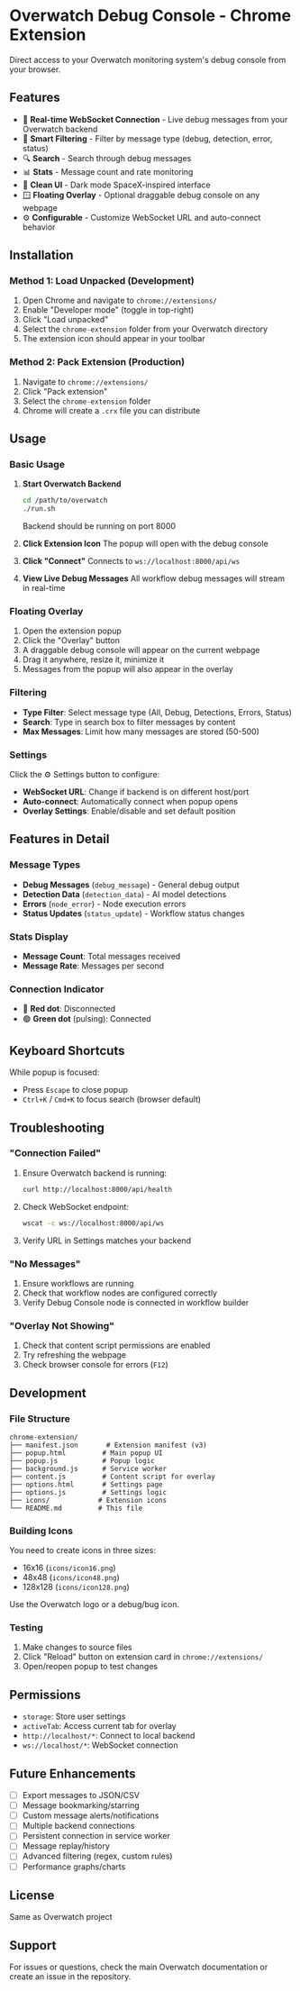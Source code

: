 # Overwatch Debug Console - Chrome Extension

Direct access to your Overwatch monitoring system's debug console from your browser.

## Features

- 🔌 **Real-time WebSocket Connection** - Live debug messages from your Overwatch backend
- 🎯 **Smart Filtering** - Filter by message type (debug, detection, error, status)
- 🔍 **Search** - Search through debug messages
- 📊 **Stats** - Message count and rate monitoring
- 🎨 **Clean UI** - Dark mode SpaceX-inspired interface
- 🪟 **Floating Overlay** - Optional draggable debug console on any webpage
- ⚙️ **Configurable** - Customize WebSocket URL and auto-connect behavior

## Installation

### Method 1: Load Unpacked (Development)

1. Open Chrome and navigate to `chrome://extensions/`
2. Enable "Developer mode" (toggle in top-right)
3. Click "Load unpacked"
4. Select the `chrome-extension` folder from your Overwatch directory
5. The extension icon should appear in your toolbar

### Method 2: Pack Extension (Production)

1. Navigate to `chrome://extensions/`
2. Click "Pack extension"
3. Select the `chrome-extension` folder
4. Chrome will create a `.crx` file you can distribute

## Usage

### Basic Usage

1. **Start Overwatch Backend**
   ```bash
   cd /path/to/overwatch
   ./run.sh
   ```
   Backend should be running on port 8000

2. **Click Extension Icon**
   The popup will open with the debug console

3. **Click "Connect"**
   Connects to `ws://localhost:8000/api/ws`

4. **View Live Debug Messages**
   All workflow debug messages will stream in real-time

### Floating Overlay

1. Open the extension popup
2. Click the "Overlay" button
3. A draggable debug console will appear on the current webpage
4. Drag it anywhere, resize it, minimize it
5. Messages from the popup will also appear in the overlay

### Filtering

- **Type Filter**: Select message type (All, Debug, Detections, Errors, Status)
- **Search**: Type in search box to filter messages by content
- **Max Messages**: Limit how many messages are stored (50-500)

### Settings

Click the ⚙️ Settings button to configure:

- **WebSocket URL**: Change if backend is on different host/port
- **Auto-connect**: Automatically connect when popup opens
- **Overlay Settings**: Enable/disable and set default position

## Features in Detail

### Message Types

- **Debug Messages** (`debug_message`) - General debug output
- **Detection Data** (`detection_data`) - AI model detections
- **Errors** (`node_error`) - Node execution errors
- **Status Updates** (`status_update`) - Workflow status changes

### Stats Display

- **Message Count**: Total messages received
- **Message Rate**: Messages per second

### Connection Indicator

- 🔴 **Red dot**: Disconnected
- 🟢 **Green dot** (pulsing): Connected

## Keyboard Shortcuts

While popup is focused:
- Press `Escape` to close popup
- `Ctrl+K` / `Cmd+K` to focus search (browser default)

## Troubleshooting

### "Connection Failed"

1. Ensure Overwatch backend is running:
   ```bash
   curl http://localhost:8000/api/health
   ```

2. Check WebSocket endpoint:
   ```bash
   wscat -c ws://localhost:8000/api/ws
   ```

3. Verify URL in Settings matches your backend

### "No Messages"

1. Ensure workflows are running
2. Check that workflow nodes are configured correctly
3. Verify Debug Console node is connected in workflow builder

### "Overlay Not Showing"

1. Check that content script permissions are enabled
2. Try refreshing the webpage
3. Check browser console for errors (`F12`)

## Development

### File Structure

```
chrome-extension/
├── manifest.json       # Extension manifest (v3)
├── popup.html         # Main popup UI
├── popup.js           # Popup logic
├── background.js      # Service worker
├── content.js         # Content script for overlay
├── options.html       # Settings page
├── options.js         # Settings logic
├── icons/            # Extension icons
└── README.md         # This file
```

### Building Icons

You need to create icons in three sizes:
- 16x16 (`icons/icon16.png`)
- 48x48 (`icons/icon48.png`)
- 128x128 (`icons/icon128.png`)

Use the Overwatch logo or a debug/bug icon.

### Testing

1. Make changes to source files
2. Click "Reload" button on extension card in `chrome://extensions/`
3. Open/reopen popup to test changes

## Permissions

- `storage`: Store user settings
- `activeTab`: Access current tab for overlay
- `http://localhost/*`: Connect to local backend
- `ws://localhost/*`: WebSocket connection

## Future Enhancements

- [ ] Export messages to JSON/CSV
- [ ] Message bookmarking/starring
- [ ] Custom message alerts/notifications
- [ ] Multiple backend connections
- [ ] Persistent connection in service worker
- [ ] Message replay/history
- [ ] Advanced filtering (regex, custom rules)
- [ ] Performance graphs/charts

## License

Same as Overwatch project

## Support

For issues or questions, check the main Overwatch documentation or create an issue in the repository.


